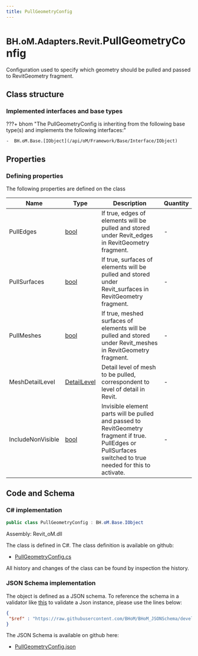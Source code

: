 ```yaml
---
title: PullGeometryConfig
---
```


# <small>BH.oM.Adapters.Revit.</small>**PullGeometryConfig**

Configuration used to specify which geometry should be pulled and passed to RevitGeometry fragment.

## Class structure

### Implemented interfaces and base types

???+ bhom "The PullGeometryConfig is inheriting from the following base type(s) and implements the following interfaces:"

    -  BH.oM.Base.[IObject](/api/oM/Framework/Base/Interface/IObject)


## Properties



### Defining properties

The following properties are defined on the class

| Name             | Type             | Description      | Quantity         |
|------------------|------------------|------------------|------------------|
| PullEdges | [bool](https://learn.microsoft.com/en-us/dotnet/api/System.Boolean?view=netstandard-2.0) | If true, edges of elements will be pulled and stored under Revit_edges in RevitGeometry fragment. | - |
| PullSurfaces | [bool](https://learn.microsoft.com/en-us/dotnet/api/System.Boolean?view=netstandard-2.0) | If true, surfaces of elements will be pulled and stored under Revit_surfaces in RevitGeometry fragment. | - |
| PullMeshes | [bool](https://learn.microsoft.com/en-us/dotnet/api/System.Boolean?view=netstandard-2.0) | If true, meshed surfaces of elements will be pulled and stored under Revit_meshes in RevitGeometry fragment. | - |
| MeshDetailLevel | [DetailLevel](/api/oM/Adapter/Adapters/Revit/Enums/DetailLevel) | Detail level of mesh to be pulled, correspondent to level of detail in Revit. | - |
| IncludeNonVisible | [bool](https://learn.microsoft.com/en-us/dotnet/api/System.Boolean?view=netstandard-2.0) | Invisible element parts will be pulled and passed to RevitGeometry fragment if true. PullEdges or PullSurfaces switched to true needed for this to activate. | - |


## Code and Schema

### C# implementation

``` C# title="C#"
public class PullGeometryConfig : BH.oM.Base.IObject
```

Assembly: Revit_oM.dll

The class is defined in C#. The class definition is available on github:

- [PullGeometryConfig.cs](https://github.com/BHoM/Revit_Toolkit/blob/develop/Revit_oM/Config\PullGeometryConfig.cs)

All history and changes of the class can be found by inspection the history.
### JSON Schema implementation

The object is defined as a JSON schema. To reference the schema in a validator like [this](https://www.jsonschemavalidator.net/) to validate a Json instance, please use the lines below:

``` json title="JSON Schema"
{
 "$ref" : "https://raw.githubusercontent.com/BHoM/BHoM_JSONSchema/develop/Revit_oM/PullGeometryConfig.json"
}
```

The JSON Schema is available on github here:

- [PullGeometryConfig.json](https://github.com/BHoM/BHoM_JSONSchema/blob/develop/Revit_oM/PullGeometryConfig.json)
